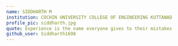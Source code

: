 ```yaml
---
name: SIDDHARTH M
institution: COCHIN UNIVERSITY COLLEGE OF ENGINEERING KUTTANAD
profile_pic: siddharth.jpg
quote: Experience is the name everyone gives to their mistakes
github_user: Siddharth1698
---
```

